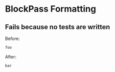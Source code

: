 <!-- gen:mayoverwrite -->
# BlockPass Formatting

## Fails because no tests are written

Before:
```ruby
foo
```

After:
```ruby
bar
```
